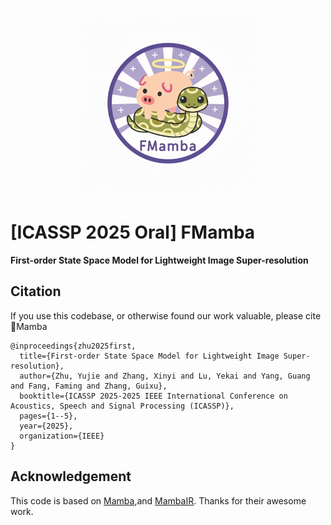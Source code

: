 <p align="center">
    <img src="assets/logo.png" width="300">
</p>

# [ICASSP 2025 Oral] FMamba
**First-order State Space Model for Lightweight Image Super-resolution**

## Citation

If you use this codebase, or otherwise found our work valuable, please cite 🐷Mamba

```
@inproceedings{zhu2025first,
  title={First-order State Space Model for Lightweight Image Super-resolution},
  author={Zhu, Yujie and Zhang, Xinyi and Lu, Yekai and Yang, Guang and Fang, Faming and Zhang, Guixu},
  booktitle={ICASSP 2025-2025 IEEE International Conference on Acoustics, Speech and Signal Processing (ICASSP)},
  pages={1--5},
  year={2025},
  organization={IEEE}
}
```


## Acknowledgement

This code is based on [Mamba](https://github.com/state-spaces/mamba),and [MambaIR](https://github.com/csguoh/MambaIR). Thanks for their awesome work.
